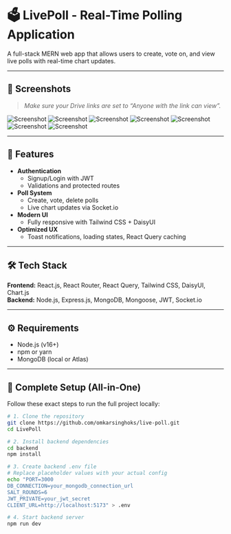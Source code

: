 # 🗳️ LivePoll - Real-Time Polling Application

A full-stack MERN web app that allows users to create, vote on, and view live polls with real-time chart updates.

---

## 📸 Screenshots

> _Make sure your Drive links are set to “Anyone with the link can view”._

![Screenshot](https://drive.google.com/uc?id=1L5GV02KJPWAA3w7mRURBvQt4RfWePVSF)
![Screenshot](https://drive.google.com/uc?id=1AKPNk4zQI45x6eA2P0uai_N3ZTys142d)
![Screenshot](https://drive.google.com/uc?id=1zaICKab0vSLRKYNA6RKsRAmbT3TAwsnO)
![Screenshot](https://drive.google.com/uc?id=13nuyPeQfB0fZZ2AgMhv2t1_dPrmm97ZC)
![Screenshot](https://drive.google.com/uc?id=1i48gQGfP5dBuHJpLYhds8pgtof2J4Saj)
![Screenshot](https://drive.google.com/uc?id=1H9RCIdVfVCNX41Civy-vDF8-GPeY9TCV)
![Screenshot](https://drive.google.com/uc?id=1TQRy35iCCx5_8jtqHkMqFU48x0saS3-H)

---

## 🚀 Features

- **Authentication**
  - Signup/Login with JWT
  - Validations and protected routes
- **Poll System**
  - Create, vote, delete polls
  - Live chart updates via Socket.io
- **Modern UI**
  - Fully responsive with Tailwind CSS + DaisyUI
- **Optimized UX**
  - Toast notifications, loading states, React Query caching

---

## 🛠 Tech Stack

**Frontend:** React.js, React Router, React Query, Tailwind CSS, DaisyUI, Chart.js  
**Backend:** Node.js, Express.js, MongoDB, Mongoose, JWT, Socket.io

---

## ⚙️ Requirements

- Node.js (v16+)
- npm or yarn
- MongoDB (local or Atlas)

---

## 🔧 Complete Setup (All-in-One)

Follow these exact steps to run the full project locally:

```bash
# 1. Clone the repository
git clone https://github.com/omkarsinghoks/live-poll.git
cd LivePoll

# 2. Install backend dependencies
cd backend
npm install

# 3. Create backend .env file
# Replace placeholder values with your actual config
echo "PORT=3000
DB_CONNECTION=your_mongodb_connection_url
SALT_ROUNDS=6
JWT_PRIVATE=your_jwt_secret
CLIENT_URL=http://localhost:5173" > .env

# 4. Start backend server
npm run dev
